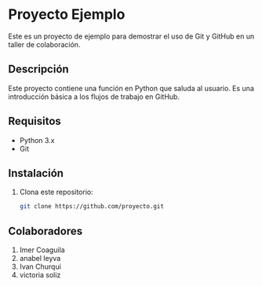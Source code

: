 # Proyecto Ejemplo

Este es un proyecto de ejemplo para demostrar el uso de Git y GitHub en un taller de colaboración.

## Descripción

Este proyecto contiene una función en Python que saluda al usuario. Es una introducción básica a los flujos de trabajo en GitHub.

## Requisitos

- Python 3.x
- Git

## Instalación

1. Clona este repositorio:

   ```bash
   git clone https://github.com/proyecto.git

## Colaboradores

1. Imer Coaguila
2. anabel leyva
3. Ivan Churqui
4. victoria soliz